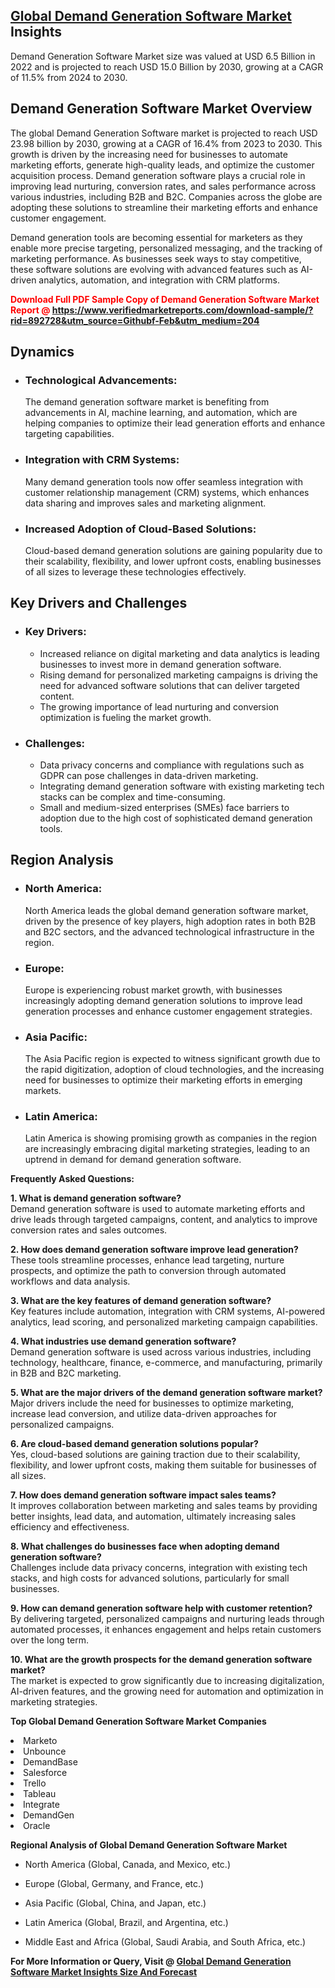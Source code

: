 <h2><a href="https://www.verifiedmarketreports.com/download-sample/?rid=892728&amp;utm_source=Githubf&amp;utm_medium=204" target="_blank">Global Demand Generation Software Market</a> Insights</h2><p>Demand Generation Software Market size was valued at USD 6.5 Billion in 2022 and is projected to reach USD 15.0 Billion by 2030, growing at a CAGR of 11.5% from 2024 to 2030.</p><p> <h2>Demand Generation Software Market Overview</h2> <p>The global Demand Generation Software market is projected to reach USD 23.98 billion by 2030, growing at a CAGR of 16.4% from 2023 to 2030. This growth is driven by the increasing need for businesses to automate marketing efforts, generate high-quality leads, and optimize the customer acquisition process. Demand generation software plays a crucial role in improving lead nurturing, conversion rates, and sales performance across various industries, including B2B and B2C. Companies across the globe are adopting these solutions to streamline their marketing efforts and enhance customer engagement.</p> <p>Demand generation tools are becoming essential for marketers as they enable more precise targeting, personalized messaging, and the tracking of marketing performance. As businesses seek ways to stay competitive, these software solutions are evolving with advanced features such as AI-driven analytics, automation, and integration with CRM platforms.</p> <p><strong><p><span class=""><span style="color: #ff0000;"><strong>Download Full PDF Sample Copy of Demand Generation Software Market Report</strong> @ </span><a href="https://www.verifiedmarketreports.com/download-sample/?rid=892728&amp;utm_source=Githubf-Feb&amp;utm_medium=204" target="_blank">https://www.verifiedmarketreports.com/download-sample/?rid=892728&amp;utm_source=Githubf-Feb&amp;utm_medium=204</a></span></p></strong></p> <h2>Dynamics</h2> <ul> <li><h3>Technological Advancements:</h3> The demand generation software market is benefiting from advancements in AI, machine learning, and automation, which are helping companies to optimize their lead generation efforts and enhance targeting capabilities.</li> <li><h3>Integration with CRM Systems:</h3> Many demand generation tools now offer seamless integration with customer relationship management (CRM) systems, which enhances data sharing and improves sales and marketing alignment.</li> <li><h3>Increased Adoption of Cloud-Based Solutions:</h3> Cloud-based demand generation solutions are gaining popularity due to their scalability, flexibility, and lower upfront costs, enabling businesses of all sizes to leverage these technologies effectively.</li> </ul> <h2>Key Drivers and Challenges</h2> <ul> <li><h3>Key Drivers:</h3> <ul> <li>Increased reliance on digital marketing and data analytics is leading businesses to invest more in demand generation software.</li> <li>Rising demand for personalized marketing campaigns is driving the need for advanced software solutions that can deliver targeted content.</li> <li>The growing importance of lead nurturing and conversion optimization is fueling the market growth.</li> </ul> </li> <li><h3>Challenges:</h3> <ul> <li>Data privacy concerns and compliance with regulations such as GDPR can pose challenges in data-driven marketing.</li> <li>Integrating demand generation software with existing marketing tech stacks can be complex and time-consuming.</li> <li>Small and medium-sized enterprises (SMEs) face barriers to adoption due to the high cost of sophisticated demand generation tools.</li> </ul> </li> </ul> <h2>Region Analysis</h2> <ul> <li><h3>North America:</h3> North America leads the global demand generation software market, driven by the presence of key players, high adoption rates in both B2B and B2C sectors, and the advanced technological infrastructure in the region.</li> <li><h3>Europe:</h3> Europe is experiencing robust market growth, with businesses increasingly adopting demand generation solutions to improve lead generation processes and enhance customer engagement strategies.</li> <li><h3>Asia Pacific:</h3> The Asia Pacific region is expected to witness significant growth due to the rapid digitization, adoption of cloud technologies, and the increasing need for businesses to optimize their marketing efforts in emerging markets.</li> <li><h3>Latin America:</h3> Latin America is showing promising growth as companies in the region are increasingly embracing digital marketing strategies, leading to an uptrend in demand for demand generation software.</li> </ul> <p><strong>Frequently Asked Questions:</strong></p> <p><strong>1. What is demand generation software?</strong><br> Demand generation software is used to automate marketing efforts and drive leads through targeted campaigns, content, and analytics to improve conversion rates and sales outcomes.</p> <p><strong>2. How does demand generation software improve lead generation?</strong><br> These tools streamline processes, enhance lead targeting, nurture prospects, and optimize the path to conversion through automated workflows and data analysis.</p> <p><strong>3. What are the key features of demand generation software?</strong><br> Key features include automation, integration with CRM systems, AI-powered analytics, lead scoring, and personalized marketing campaign capabilities.</p> <p><strong>4. What industries use demand generation software?</strong><br> Demand generation software is used across various industries, including technology, healthcare, finance, e-commerce, and manufacturing, primarily in B2B and B2C marketing.</p> <p><strong>5. What are the major drivers of the demand generation software market?</strong><br> Major drivers include the need for businesses to optimize marketing, increase lead conversion, and utilize data-driven approaches for personalized campaigns.</p> <p><strong>6. Are cloud-based demand generation solutions popular?</strong><br> Yes, cloud-based solutions are gaining traction due to their scalability, flexibility, and lower upfront costs, making them suitable for businesses of all sizes.</p> <p><strong>7. How does demand generation software impact sales teams?</strong><br> It improves collaboration between marketing and sales teams by providing better insights, lead data, and automation, ultimately increasing sales efficiency and effectiveness.</p> <p><strong>8. What challenges do businesses face when adopting demand generation software?</strong><br> Challenges include data privacy concerns, integration with existing tech stacks, and high costs for advanced solutions, particularly for small businesses.</p> <p><strong>9. How can demand generation software help with customer retention?</strong><br> By delivering targeted, personalized campaigns and nurturing leads through automated processes, it enhances engagement and helps retain customers over the long term.</p> <p><strong>10. What are the growth prospects for the demand generation software market?</strong><br> The market is expected to grow significantly due to increasing digitalization, AI-driven features, and the growing need for automation and optimization in marketing strategies.</p> </p><p><strong>Top Global Demand Generation Software Market Companies</strong></p><div data-test-id=""><p><li>Marketo</li><li> Unbounce</li><li> DemandBase</li><li> Salesforce</li><li> Trello</li><li> Tableau</li><li> Integrate</li><li> DemandGen</li><li> Oracle</li></p><div><strong>Regional Analysis of&nbsp;Global Demand Generation Software Market</strong></div><ul><li dir="ltr"><p dir="ltr">North America&nbsp;(Global, Canada, and Mexico, etc.)</p></li><li dir="ltr"><p dir="ltr">Europe (Global, Germany, and France, etc.)</p></li><li dir="ltr"><p dir="ltr">Asia Pacific&nbsp;(Global, China, and Japan, etc.)</p></li><li dir="ltr"><p dir="ltr">Latin America&nbsp;(Global, Brazil, and Argentina, etc.)</p></li><li dir="ltr">Middle East and Africa&nbsp;(Global, Saudi Arabia, and South Africa, etc.)</li></ul><p><strong>For More Information or Query, Visit @&nbsp;</strong><strong><a href="https://www.verifiedmarketreports.com/product/demand-generation-software-market/?utm_source=Githubf&amp;utm_medium=204" target="_blank">Global Demand Generation Software Market Insights Size And Forecast</a></strong></p></div>
